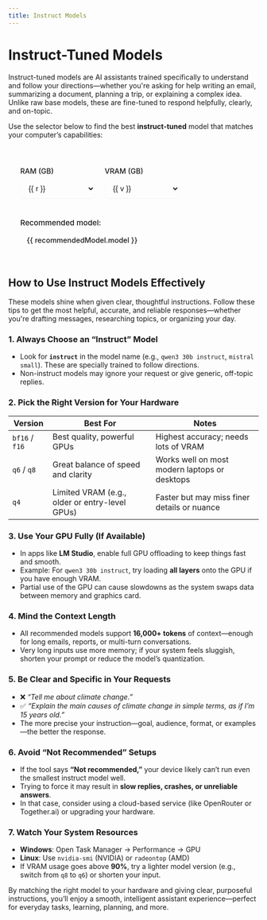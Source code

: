 ```yaml
---
title: Instruct Models
---
```


# Instruct-Tuned Models

Instruct-tuned models are AI assistants trained specifically to understand and follow your directions—whether you're asking for help writing an email, summarizing a document, planning a trip, or explaining a complex idea. Unlike raw base models, these are fine-tuned to respond helpfully, clearly, and on-topic.

Use the selector below to find the best **instruct-tuned** model that matches your computer’s capabilities:


<script setup>
import { ref, computed } from 'vue'

const ram = ref(16)
const vram = ref(8)

// Define the available options
const ramOptions = [16, 32, 64, 128]
const vramOptions = [0, 4, 6, 8, 12, 16, 24, 32]

// Define your recommendation rules here - much easier to maintain!
const recommendationRules = [
  // High VRAM (32 GB), very high RAM (128 GB) - bf16
  { ramMin: 128, vramMin: 32, model: "Mistral Small Q8 or Qwen3 30B Instruct BF16", color: "var(--vp-c-green-2)", bg: "var(--vp-c-green-soft)" },
  // High VRAM (24 GB), very high RAM (128 GB) - Q8 or bf16
  { ramMin: 128, vramMin: 24, model: "Mistral Small Q4 or Qwen3 30B Instruct Q8", color: "var(--vp-c-green-2)", bg: "var(--vp-c-green-soft)" },
  // High VRAM (16–24 GB), very high RAM (128 GB) - BF16
  { ramMin: 128, vramMin: 16, model: "Qwen3 30B Instruct BF16", color: "var(--vp-c-green-2)", bg: "var(--vp-c-green-soft)" },
  { ramMin: 128, vramMin: 12, model: "Qwen3 30B Instruct BF16", color: "var(--vp-c-green-2)", bg: "var(--vp-c-green-soft)" },
  { ramMin: 128, vramMin: 8, model: "Qwen3 30B Instruct BF16", color: "var(--vp-c-green-2)", bg: "var(--vp-c-green-soft)" },

  // High VRAM (32 GB), high RAM (64 GB) - Q8 or BF16
  { ramMin: 64, vramMin: 32, model: "Mistral Small Q8 or Qwen3 30B Instruct BF16", color: "var(--vp-c-blue-2)", bg: "var(--vp-c-blue-soft)" },
  // High VRAM (24 GB), high RAM (64 GB) - Q8
  { ramMin: 64, vramMin: 24, model: "Mistral Small Q4 or Qwen3 30B Instruct Q8", color: "var(--vp-c-blue-2)", bg: "var(--vp-c-blue-soft)" },
  // Medium-high VRAM (16–12 GB), high RAM (64 GB) - Q8
  { ramMin: 64, vramMin: 16, model: "Qwen3 30B Instruct Q8", color: "var(--vp-c-blue-2)", bg: "var(--vp-c-blue-soft)" },
  { ramMin: 64, vramMin: 12, model: "Qwen3 30B Instruct Q8", color: "var(--vp-c-blue-2)", bg: "var(--vp-c-blue-soft)" },
  { ramMin: 64, vramMin: 8, model: "Qwen3 30B Instruct Q8", color: "var(--vp-c-blue-2)", bg: "var(--vp-c-blue-soft)" },
  // Lower VRAM (6–4 GB), high RAM (64 GB) - Q6
  { ramMin: 64, vramMin: 6, model: "Qwen3 30B Instruct Q6", color: "var(--vp-c-yellow-2)", bg: "var(--vp-c-yellow-soft)" },
  { ramMin: 64, vramMin: 4, model: "Qwen3 30B Instruct Q6", color: "var(--vp-c-yellow-2)", bg: "var(--vp-c-yellow-soft)" },
  { ramMin: 64, vramMin: 0, model: "Qwen3 30B Instruct Q6", color: "var(--vp-c-yellow-2)", bg: "var(--vp-c-yellow-soft)" },

  // High VRAM (32 GB), medium RAM (32 GB) - Q8
  { ramMin: 32, vramMin: 32, model: "Mistral Small Q8", color: "var(--vp-c-blue-2)", bg: "var(--vp-c-blue-soft)" },
  // High VRAM (24 GB), medium RAM (32 GB) - Q6/Q4
  { ramMin: 32, vramMin: 24, model: "Mistral Small Q4 or Qwen3 30B Instruct Q6", color: "var(--vp-c-blue-2)", bg: "var(--vp-c-blue-soft)" },
  // Medium VRAM (16–12 GB), medium RAM (32 GB) - BF16 (4B)
  { ramMin: 32, vramMin: 16, model: "Qwen3 4B BF16", color: "var(--vp-c-blue-2)", bg: "var(--vp-c-blue-soft)" },
  { ramMin: 32, vramMin: 12, model: "Qwen3 4B BF16", color: "var(--vp-c-blue-2)", bg: "var(--vp-c-blue-soft)" },
  // Medium VRAM (8 GB), medium RAM (32 GB) - Q8 (4B)
  { ramMin: 32, vramMin: 8, model: "Qwen3 4B Q8", color: "var(--vp-c-blue-2)", bg: "var(--vp-c-blue-soft)" },
  // Lower VRAM (6–4 GB), medium RAM (32 GB) - Q4 (4B)
  { ramMin: 32, vramMin: 6, model: "Qwen3 4B Q4", color: "var(--vp-c-yellow-2)", bg: "var(--vp-c-yellow-soft)" },
  { ramMin: 32, vramMin: 4, model: "Qwen3 4B Q4", color: "var(--vp-c-yellow-2)", bg: "var(--vp-c-yellow-soft)" },

  // High VRAM (32 GB), low RAM (16 GB) - Q8 (4B)
  { ramMin: 16, vramMin: 32, model: "Mistral Small Q8", color: "var(--vp-c-orange-2)", bg: "var(--vp-c-orange-soft)" },
  // High VRAM (24 GB), low RAM (16 GB) - Q4 (4B)
  { ramMin: 16, vramMin: 24, model: "Mistral Small Q4", color: "var(--vp-c-orange-2)", bg: "var(--vp-c-orange-soft)" },
  // Medium VRAM (16–12 GB), low RAM (16 GB) - BF16 (4B)
  { ramMin: 16, vramMin: 16, model: "Qwen3 4B BF16", color: "var(--vp-c-orange-2)", bg: "var(--vp-c-orange-soft)" },
  { ramMin: 16, vramMin: 12, model: "Qwen3 4B BF16", color: "var(--vp-c-orange-2)", bg: "var(--vp-c-orange-soft)" },
  // Medium VRAM (8 GB), low RAM (16 GB) - Q8 (4B)
  { ramMin: 16, vramMin: 8, model: "Qwen3 4B Q8", color: "var(--vp-c-orange-2)", bg: "var(--vp-c-orange-soft)" },
  // Lower VRAM (6–4 GB), low RAM (16 GB) - Q4 (4B)
  { ramMin: 16, vramMin: 6, model: "Qwen3 4B Q4", color: "var(--vp-c-orange-2)", bg: "var(--vp-c-orange-soft)" },
  { ramMin: 16, vramMin: 4, model: "Qwen3 4B Q4", color: "var(--vp-c-orange-2)", bg: "var(--vp-c-orange-soft)" },
  // in case of "None", just dont put any rules here
]

const recommendedModel = computed(() => {
  // Find the first rule that matches the current RAM and VRAM
  const matchingRule = recommendationRules.find(rule => ram.value >= rule.ramMin && vram.value >= rule.vramMin)
  
  if (matchingRule) {
    return {
      model: matchingRule.model,
      color: matchingRule.color,
      bg: matchingRule.bg
    }
  }
  
  return {
    model: 'Not recommended',
    color: 'var(--vp-c-text-3)',
    bg: 'transparent'
  }
})

const isRecommended = computed(() => {
  return recommendedModel.value.model !== 'Not recommended'
})

/* Normalized detection + canonical classes */
const normalizedModel = computed(() => recommendedModel.value.model.toLowerCase())

const isBF16orGPTOSS = computed(() =>
  normalizedModel.value.includes('bf16') || normalizedModel.value.includes('gpt oss')
)

const isQ6orQ8 = computed(() =>
  normalizedModel.value.includes('q6') || normalizedModel.value.includes('q8')
)

const isQ4 = computed(() => normalizedModel.value.includes('q4'))

const is4b = computed(() => normalizedModel.value.includes('4b'))

const selectorClass = computed(() => {
  if (!isRecommended.value) return { 'not-recommended': true }
  if (is4b.value) return { 'recommended-4b': true }
  if (isBF16orGPTOSS.value) return { 'recommended-success': true }
  if (isQ6orQ8.value) return { 'recommended-caution': true }
  if (isQ4.value) return { 'recommended-warning': true }
  return {}
})

const modelNameClasses = computed(() => {
  if (!isRecommended.value) return { 'not-recommended': true }
  if (is4b.value) return { 'recommended-4b': true }
  if (isBF16orGPTOSS.value) return { 'recommended-success': true }
  if (isQ6orQ8.value) return { 'recommended-caution': true }
  if (isQ4.value) return { 'recommended-warning': true }
  return {}
})
</script>

<style scoped>
.model-selector {
  margin: 2rem 0;
  padding: 1.5rem;
  border-radius: 16px;
  background-color: var(--vp-code-block-bg);
  border: 2px solid var(--vp-c-border); /* Default border */
  font-size: 0.95rem;
  transition: border-color 0.3s ease;
  position: relative;
  overflow: hidden; /* Ensures background colors stay within bounds */
}

.model-selector::before {
  content: '';
  position: absolute;
  top: 0;
  left: 0;
  right: 0;
  height: 4px;
  background: linear-gradient(90deg, var(--vp-c-brand), var(--vp-c-green));
  /* Default gradient, will be overridden by JavaScript or specific class if needed */
}

/* Example: Specific border color based on recommendation */
.model-selector.recommended-success {
  border-color: var(--vp-c-green-2);
}
.model-selector.recommended-caution {
  border-color: var(--vp-c-yellow-2);
}
.model-selector.recommended-warning {
  border-color: var(--vp-c-orange-2);
}
.model-selector.recommended-4b {
  border-color: var(--vp-c-purple-2);
}

.model-selector h3 {
  margin-top: 0;
  margin-bottom: 1.25rem;
  font-weight: 600;
  color: var(--vp-c-text-1);
}

.controls {
  display: flex;
  flex-wrap: wrap;
  gap: 1.25rem;
  margin-bottom: 1.5rem;
}

.control-group {
  display: flex;
  flex-direction: column;
  min-width: 150px;
}

.control-group label {
  font-weight: 500;
  margin-bottom: 0.5rem;
  color: var(--vp-c-text-1);
  font-size: 0.9rem;
}

.control-group select {
  padding: 0.6rem 0.8rem;
  border: 1px solid var(--vp-c-border);
  border-radius: 8px;
  background: var(--vp-c-bg);
  color: var(--vp-c-text-1);
  font-size: 0.95rem;
  transition: all 0.2s ease;
  box-shadow: 0 1px 2px rgba(0, 0, 0, 0.05);
}

.control-group select:hover {
  border-color: var(--vp-c-brand-lighter);
}

.control-group select:focus {
  outline: none;
  border-color: var(--vp-c-brand);
  box-shadow: 0 0 0 3px rgba(66, 133, 244, 0.25);
}

.result {
  padding-top: 1rem;
  border-top: 1px solid var(--vp-c-divider);
}

.result strong {
  display: block;
  margin-bottom: 0.5rem;
  font-weight: 500;
  color: var(--vp-c-text-1);
}

.result .model-name {
  display: inline-block;
  padding: 0.5rem 0.75rem;
  border-radius: 8px;
  font-family: var(--vp-font-family-mono);
  font-size: 0.95em;
  font-weight: 500;
  transition: all 0.3s ease;
  border: 1px solid transparent; /* Default border */
}

.result .model-name.not-recommended {
  color: var(--vp-c-text-3);
  background: var(--vp-c-bg-soft);
  border-color: var(--vp-c-text-3);
  font-style: italic;
}

/* Dynamically applied styles based on recommendation level */
.result .model-name.recommended-success {
  background-color: var(--vp-c-green-soft);
  color: var(--vp-c-green-2);
  border-color: var(--vp-c-green-2);
}
 
.result .model-name.recommended-caution {
  background-color: var(--vp-c-yellow-soft);
  color: var(--vp-c-yellow-2);
  border-color: var(--vp-c-yellow-2);
}
 
.result .model-name.recommended-warning {
  background-color: var(--vp-c-orange-soft);
  color: var(--vp-c-orange-2);
  border-color: var(--vp-c-orange-2);
}
 
.result .model-name.recommended-4b {
  background-color: var(--vp-c-purple-soft);
  color: var(--vp-c-purple-2);
  border-color: var(--vp-c-purple-2);
}
 
</style>

<div class="model-selector" :class="selectorClass">
  <div class="controls">
    <div class="control-group">
      <label for="ram-select">RAM (GB)</label>
      <select id="ram-select" v-model.number="ram">
        <option v-for="r in ramOptions" :key="r" :value="r">{{ r }}</option>
      </select>
    </div>
    <div class="control-group">
      <label for="vram-select">VRAM (GB)</label>
      <select id="vram-select" v-model.number="vram">
        <option v-for="v in vramOptions" :key="v" :value="v">{{ v }}</option>
      </select>
    </div>
  </div>

  <div class="result">
    <strong>Recommended model:</strong>
    <span
      class="model-name"
      :class="modelNameClasses"
      :style="{ backgroundColor: recommendedModel.bg, color: recommendedModel.color }"
    >
      {{ recommendedModel.model }}
    </span>
  </div>
</div>

## How to Use Instruct Models Effectively

These models shine when given clear, thoughtful instructions. Follow these tips to get the most helpful, accurate, and reliable responses—whether you're drafting messages, researching topics, or organizing your day.

### 1. **Always Choose an “Instruct” Model**
- Look for **`instruct`** in the model name (e.g., `qwen3 30b instruct`, `mistral small`). These are specially trained to follow directions.
- Non-instruct models may ignore your request or give generic, off-topic replies.

### 2. **Pick the Right Version for Your Hardware**
| Version | Best For | Notes |
|--------|--------|------|
| `bf16` / `f16` | Best quality, powerful GPUs | Highest accuracy; needs lots of VRAM |
| `q6` / `q8` | Great balance of speed and clarity | Works well on most modern laptops or desktops |
| `q4` | Limited VRAM (e.g., older or entry-level GPUs) | Faster but may miss finer details or nuance |

### 3. **Use Your GPU Fully (If Available)**
- In apps like **LM Studio**, enable full GPU offloading to keep things fast and smooth.
- Example: For `qwen3 30b instruct`, try loading **all layers** onto the GPU if you have enough VRAM.
- Partial use of the GPU can cause slowdowns as the system swaps data between memory and graphics card.

### 4. **Mind the Context Length**
- All recommended models support **16,000+ tokens** of context—enough for long emails, reports, or multi-turn conversations.
- Very long inputs use more memory; if your system feels sluggish, shorten your prompt or reduce the model’s quantization.

### 5. **Be Clear and Specific in Your Requests**
- ❌ _“Tell me about climate change.”_  
- ✅ _“Explain the main causes of climate change in simple terms, as if I’m 15 years old.”_
- The more precise your instruction—goal, audience, format, or examples—the better the response.

### 6. **Avoid “Not Recommended” Setups**
- If the tool says **“Not recommended,”** your device likely can’t run even the smallest instruct model well.
- Trying to force it may result in **slow replies, crashes, or unreliable answers**.
- In that case, consider using a cloud-based service (like OpenRouter or Together.ai) or upgrading your hardware.

### 7. **Watch Your System Resources**
- **Windows**: Open Task Manager → Performance → GPU  
- **Linux**: Use `nvidia-smi` (NVIDIA) or `radeontop` (AMD)
- If VRAM usage goes above **90%**, try a lighter model version (e.g., switch from `q8` to `q6`) or shorten your input.

By matching the right model to your hardware and giving clear, purposeful instructions, you’ll enjoy a smooth, intelligent assistant experience—perfect for everyday tasks, learning, planning, and more.